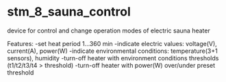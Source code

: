 # stm_8_sauna_control
device for control and change operation modes of electric sauna heater

Features:
-set heat period 1...360 min
-indicate electric values: voltage(V), current(A), power(W)
-indicate environmental conditions: temperature(3+1 sensors), humidity
-turn-off heater with environment conditions thresholds (t1/t2/t3/t4 > threshold)
-turn-off heater with power(W) over/under preset threshold
